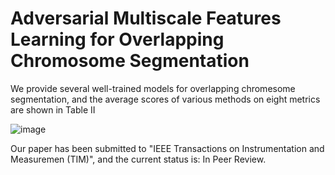 # Adversarial Multiscale Features Learning for Overlapping Chromosome Segmentation 
We provide several well-trained models for overlapping chromesome segmentation, and the average scores of various methods on eight metrics are shown in Table II

![image](https://github.com/liyemei/AFML/blob/master/results/Table%20II.png?raw=true)

Our paper has been submitted to "IEEE Transactions on Instrumentation and Measuremen (TIM)", and the current status is: In Peer Review.


